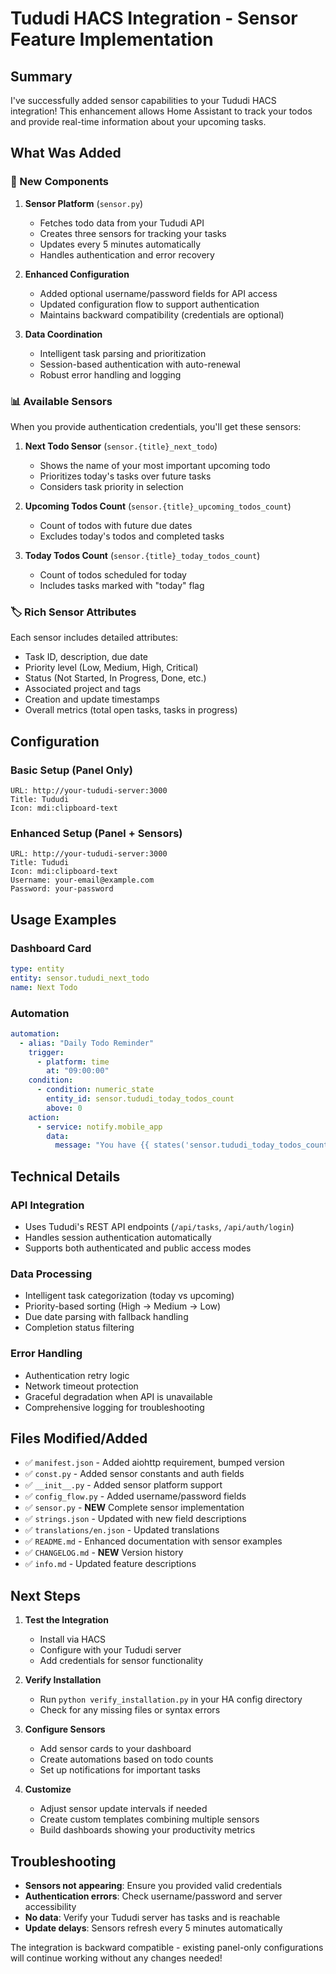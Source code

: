 # Tududi HACS Integration - Sensor Feature Implementation

## Summary

I've successfully added sensor capabilities to your Tududi HACS integration! This enhancement allows Home Assistant to track your todos and provide real-time information about your upcoming tasks.

## What Was Added

### 🔧 New Components

1. **Sensor Platform** (`sensor.py`)
   - Fetches todo data from your Tududi API
   - Creates three sensors for tracking your tasks
   - Updates every 5 minutes automatically
   - Handles authentication and error recovery

2. **Enhanced Configuration**
   - Added optional username/password fields for API access
   - Updated configuration flow to support authentication
   - Maintains backward compatibility (credentials are optional)

3. **Data Coordination**
   - Intelligent task parsing and prioritization
   - Session-based authentication with auto-renewal
   - Robust error handling and logging

### 📊 Available Sensors

When you provide authentication credentials, you'll get these sensors:

1. **Next Todo Sensor** (`sensor.{title}_next_todo`)
   - Shows the name of your most important upcoming todo
   - Prioritizes today's tasks over future tasks
   - Considers task priority in selection

2. **Upcoming Todos Count** (`sensor.{title}_upcoming_todos_count`)
   - Count of todos with future due dates
   - Excludes today's todos and completed tasks

3. **Today Todos Count** (`sensor.{title}_today_todos_count`) 
   - Count of todos scheduled for today
   - Includes tasks marked with "today" flag

### 🏷️ Rich Sensor Attributes

Each sensor includes detailed attributes:
- Task ID, description, due date
- Priority level (Low, Medium, High, Critical)
- Status (Not Started, In Progress, Done, etc.)
- Associated project and tags
- Creation and update timestamps
- Overall metrics (total open tasks, tasks in progress)

## Configuration

### Basic Setup (Panel Only)
```
URL: http://your-tududi-server:3000
Title: Tududi
Icon: mdi:clipboard-text
```

### Enhanced Setup (Panel + Sensors)
```
URL: http://your-tududi-server:3000
Title: Tududi
Icon: mdi:clipboard-text
Username: your-email@example.com
Password: your-password
```

## Usage Examples

### Dashboard Card
```yaml
type: entity
entity: sensor.tududi_next_todo
name: Next Todo
```

### Automation
```yaml
automation:
  - alias: "Daily Todo Reminder"
    trigger:
      - platform: time
        at: "09:00:00"
    condition:
      - condition: numeric_state
        entity_id: sensor.tududi_today_todos_count
        above: 0
    action:
      - service: notify.mobile_app
        data:
          message: "You have {{ states('sensor.tududi_today_todos_count') }} todos for today"
```

## Technical Details

### API Integration
- Uses Tududi's REST API endpoints (`/api/tasks`, `/api/auth/login`)
- Handles session authentication automatically
- Supports both authenticated and public access modes

### Data Processing
- Intelligent task categorization (today vs upcoming)
- Priority-based sorting (High → Medium → Low)
- Due date parsing with fallback handling
- Completion status filtering

### Error Handling
- Authentication retry logic
- Network timeout protection
- Graceful degradation when API is unavailable
- Comprehensive logging for troubleshooting

## Files Modified/Added

- ✅ `manifest.json` - Added aiohttp requirement, bumped version
- ✅ `const.py` - Added sensor constants and auth fields
- ✅ `__init__.py` - Added sensor platform support
- ✅ `config_flow.py` - Added username/password fields
- ✅ `sensor.py` - **NEW** Complete sensor implementation
- ✅ `strings.json` - Updated with new field descriptions
- ✅ `translations/en.json` - Updated translations
- ✅ `README.md` - Enhanced documentation with sensor examples
- ✅ `CHANGELOG.md` - **NEW** Version history
- ✅ `info.md` - Updated feature descriptions

## Next Steps

1. **Test the Integration**
   - Install via HACS
   - Configure with your Tududi server
   - Add credentials for sensor functionality

2. **Verify Installation**
   - Run `python verify_installation.py` in your HA config directory
   - Check for any missing files or syntax errors

3. **Configure Sensors**
   - Add sensor cards to your dashboard
   - Create automations based on todo counts
   - Set up notifications for important tasks

4. **Customize**
   - Adjust sensor update intervals if needed
   - Create custom templates combining multiple sensors
   - Build dashboards showing your productivity metrics

## Troubleshooting

- **Sensors not appearing**: Ensure you provided valid credentials
- **Authentication errors**: Check username/password and server accessibility
- **No data**: Verify your Tududi server has tasks and is reachable
- **Update delays**: Sensors refresh every 5 minutes automatically

The integration is backward compatible - existing panel-only configurations will continue working without any changes needed!

